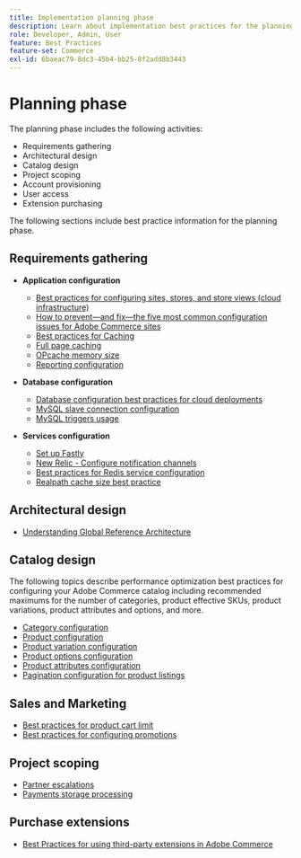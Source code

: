 ```yaml
---
title: Implementation planning phase
description: Learn about implementation best practices for the planning phase of Adobe Commerce projects.
role: Developer, Admin, User
feature: Best Practices
feature-set: Commerce
exl-id: 6baeac79-8dc3-45b4-bb25-8f2add8b3443
---
```

# Planning phase

The planning phase includes the following activities:

- Requirements gathering
- Architectural design
- Catalog design
- Project scoping
- Account provisioning
- User access
- Extension purchasing

The following sections include best practice information for the planning phase.

## Requirements gathering

- **Application configuration**
  - [Best practices for configuring sites, stores, and store views (cloud infrastructure)](sites-stores-store-views.md)
  - [How to prevent—and fix—the five most common configuration issues for Adobe Commerce sites](https://business.adobe.com/blog/how-to/usual-suspects-five-configuration-fixes-maximize-your-peak-sales)
  - [Best practices for Caching](https://docs.magento.com/user-guide/system/cache-management.html#best-practices-for-caching)
  - [Full page caching](https://developer.adobe.com/commerce/php/development/cache/page/public-content/)
  - [OPcache memory size](opcache-memory-size.md)
  - [Reporting configuration](reporting-configuration.md)

- **Database configuration**
  - [Database configuration best practices for cloud deployments​](database-on-cloud.md)
  - [MySQL slave connection configuration​](configure-mysql-slave-connection-on-cloud.md)
  - [MySQL triggers usage](mysql-triggers-usage.md)

- **Services configuration**
  - [Set up Fastly](https://devdocs.magento.com/cloud/cdn/configure-fastly.html)
  - [New Relic - Configure notification channels](https://devdocs.magento.com/cloud/project/new-relic.html#configure-notification-channels)
  - [Best practices for Redis service configuration​](redis-service-configuration.md)
  - [Realpath cache size best practice](realpath-cache-size.md)

## **Architectural design**

<!--Asset not yet integrated
- [GRA Architecture examples](https://wiki.corp.adobe.com/x/kD4ykw)
-->
- [Understanding Global Reference Architecture](../../../implementation-playbook/architecture/global-reference.md)

## **Catalog design**

The following topics describe performance optimization best practices for configuring your Adobe Commerce catalog including recommended maximums for the number of categories, product effective SKUs, product variations, product attributes and options, and more.

- [Category configuration](category-limits.md)
- [Product configuration​](product-sku-limits.md)
- [Product variation configuration](product-variations.md)
- [Product options configuration](product-options.md)
- [Product attributes configuration​](product-attributes-and-options.md)
- [Pagination configuration for product listings](product-listing-pagination.md)

## **Sales and Marketing**

- [Best practices for product cart limit](product-cart.md)
- [Best practices for configuring promotions](product-cart-promotions.md)

## **Project scoping**

- [Partner escalations](partner-escalation.md)
- [Payments storage processing](payment-processing-storage.md)

## **Purchase extensions**

- [Best Practices for using third-party extensions in Adobe Commerce](extensions.md)
